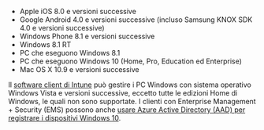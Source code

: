 
  - Apple iOS 8.0 e versioni successive
  - Google Android 4.0 e versioni successive (incluso Samsung KNOX SDK 4.0 e versioni successive)
  - Windows Phone 8.1 e versioni successive
  - Windows 8.1 RT
  - PC che eseguono Windows 8.1
  - PC che eseguono Windows 10 (Home, Pro, Education ed Enterprise)
  - Mac OS X 10.9 e versioni successive

Il [software client di Intune](/intune/deploy-use/manage-windows-pcs-with-microsoft-intune) può gestire i PC Windows con sistema operativo Windows Vista e versioni successive, eccetto tutte le edizioni Home di Windows, le quali non sono supportate.  I clienti con Enterprise Management + Security (EMS) possono anche [usare Azure Active Directory (AAD) per registrare i dispositivi Windows 10](set-up-windows-device-management-with-microsoft-intune.md#azure-active-directory-enrollment).


<!--HONumber=Oct16_HO2-->


